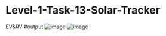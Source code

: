 # Level-1-Task-13-Solar-Tracker
EV&amp;RV
#output
![image](https://user-images.githubusercontent.com/120716113/217218122-2d48cafc-87d4-41ba-bdc4-5ff4332278ee.png)
![image](https://user-images.githubusercontent.com/120716113/217218157-aa57778d-5a1b-4ff3-afad-f5fbb31c19c1.png)

